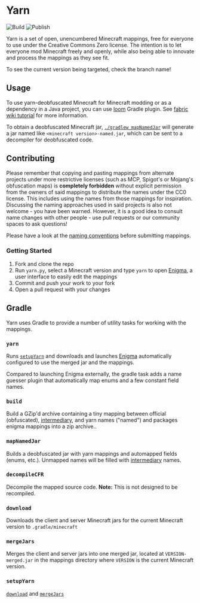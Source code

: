 # Yarn

![Build](https://img.shields.io/github/actions/workflow/status/Legacy-Fabric/yarn/build.yml?label=Build&branch=v2) ![Publish](https://img.shields.io/github/actions/workflow/status/Legacy-Fabric/yarn/publish.yml?label=Publish&branch=v2)

Yarn is a set of open, unencumbered Minecraft mappings, free for everyone to use under the Creative Commons Zero license. The intention is to let 
everyone mod Minecraft freely and openly, while also being able to innovate and process the mappings as they see fit.

To see the current version being targeted, check the branch name!

## Usage
To use yarn-deobfuscated Minecraft for Minecraft modding or as a dependency in a Java project, you can use [loom](https://github.com/fabricmc/fabric-loom) Gradle plugin. See [fabric wiki tutorial](https://fabricmc.net/wiki/tutorial:setup) for more information.

To obtain a deobfuscated Minecraft jar, [`./gradlew mapNamedJar`](#mapNamedJar) will generate a jar named like `<minecraft version>-named.jar`, which can be sent to a decompiler for deobfuscated code.

## Contributing

Please remember that copying and pasting mappings from alternate projects under more restrictive licenses (such as MCP, Spigot's or Mojang's obfuscation maps)
is **completely forbidden** without explicit permission from the owners of said mappings to distribute the names under the CC0 license.
This includes using the names from those mappings for inspiration. Discussing the naming approaches used in said projects
is also not welcome - you have been warned. However, it is a good idea to consult name changes with other people - use pull requests or our community spaces to ask questions!

Please have a look at the [naming conventions](/CONVENTIONS.md) before submitting mappings.

### Getting Started

1. Fork and clone the repo
2. Run `yarn.py`, select a Minecraft version and type `yarn` to open [Enigma](https://github.com/FabricMC/Enigma), a user interface to easily edit the mappings
3. Commit and push your work to your fork
4. Open a pull request with your changes

## Gradle
Yarn uses Gradle to provide a number of utility tasks for working with the mappings.

### `yarn`
Runs [`setupYarn`](#setupYarn) and downloads and launches [Enigma](https://github.com/FabricMC/Enigma) automatically configured to use the merged jar and the mappings.

Compared to launching Enigma externally, the gradle task adds a name guesser plugin that automatically map enums and a few constant field names.

### `build`
Build a GZip'd archive containing a tiny mapping between official (obfuscated), [intermediary](https://github.com/FabricMC/intermediary), and yarn names ("named") and packages enigma mappings into a zip archive..

### `mapNamedJar`
Builds a deobfuscated jar with yarn mappings and automapped fields (enums, etc.). Unmapped names will be filled with [intermediary](https://github.com/FabricMC/Intermediary) names.

### `decompileCFR`
Decompile the mapped source code. **Note:** This is not designed to be recompiled.

### `download`
Downloads the client and server Minecraft jars for the current Minecraft version to `.gradle/minecraft`

### `mergeJars`
Merges the client and server jars into one merged jar, located at `VERSION-merged.jar` in the mappings directory where `VERSION` is the current Minecraft version.

### `setupYarn`
[`download`](#download) and [`mergeJars`](#mergeJars)
